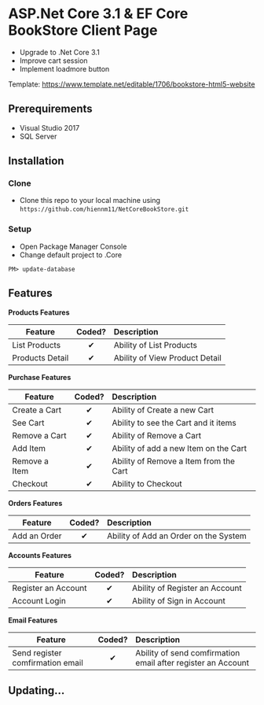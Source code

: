 # ASP.Net Core 3.1 & EF Core BookStore Client Page
* Upgrade to .Net Core 3.1
* Improve cart session
* Implement loadmore button

Template: https://www.template.net/editable/1706/bookstore-html5-website
## Prerequirements

* Visual Studio 2017
* SQL Server

## Installation
### Clone

- Clone this repo to your local machine using `https://github.com/hiennm11/NetCoreBookStore.git`

### Setup
- Open Package Manager Console 
- Change default project to .Core

```shell
PM> update-database

```

## Features
<b>Products Features</b>

| Feature  |  Coded?       | Description  |
|----------|:-------------:|:-------------|
| List Products | &#10004; | Ability of List Products |
| Products Detail | &#10004; | Ability of View Product Detail |

<b>Purchase Features</b>

| Feature  |  Coded?       | Description  |
|----------|:-------------:|:-------------|
| Create a Cart | &#10004; | Ability of Create a new Cart |
| See Cart | &#10004; | Ability to see the Cart and it items |
| Remove a Cart | &#10004; | Ability of Remove a Cart |
| Add Item | &#10004; | Ability of add a new Item on the Cart |
| Remove a Item | &#10004; | Ability of Remove a Item from the Cart |
| Checkout | &#10004; | Ability to Checkout |


<b>Orders Features</b>

| Feature  |  Coded?       | Description  |
|----------|:-------------:|:-------------|
| Add an Order | &#10004; | Ability of Add an Order on the System |

<b>Accounts Features</b>

| Feature  |  Coded?       | Description  |
|----------|:-------------:|:-------------|
| Register an Account | &#10004; | Ability of Register an Account |
| Account Login | &#10004; | Ability of Sign in Account |

<b>Email Features</b>

| Feature  |  Coded?       | Description  |
|----------|:-------------:|:-------------|
| Send register comfirmation email | &#10004; | Ability of send comfirmation email after register an Account |

## Updating...

